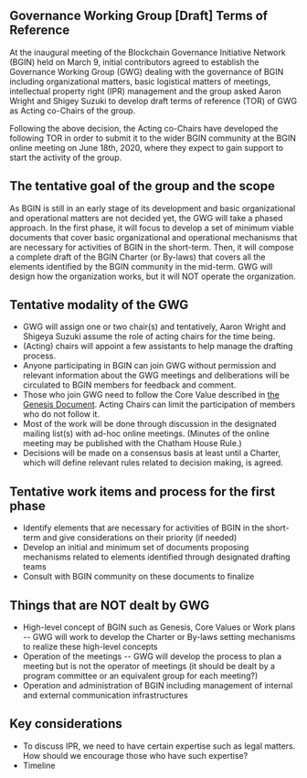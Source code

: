Governance Working Group [Draft] Terms of Reference
---------------------------------------------------

At the inaugural meeting of the Blockchain Governance Initiative Network (BGIN) held on March 9, initial contributors agreed to establish the Governance Working Group (GWG) dealing with the governance of BGIN including organizational matters, basic logistical matters of meetings, intellectual property right (IPR) management and the group asked Aaron Wright and Shigey Suzuki to develop draft terms of reference (TOR) of GWG as Acting co-Chairs of the group. 

Following the above decision, the Acting co-Chairs have developed the following TOR in order to submit it to the wider BGIN community at the BGIN online meeting on June 18th, 2020, where they expect to gain support to start the activity of the group.
 
The tentative goal of the group and the scope
---------------------------------------------

As BGIN is still in an early stage of its development and basic organizational and operational matters are not decided yet, the GWG will take a phased approach. In the first phase, it will focus to develop a set of minimum viable documents that cover basic organizational and operational mechanisms that are necessary for activities of BGIN in the short-term. Then, it will compose a complete draft of the BGIN Charter (or By-laws) that covers all the elements identified by the BGIN community in the mid-term. GWG will design how the organization works, but it will NOT operate the organization.
 
Tentative modality of the GWG
-----------------------------
- GWG will assign one or two chair(s) and tentatively, Aaron Wright and Shigeya Suzuki assume the role of acting chairs for the time being.
- (Acting) chairs will appoint a few assistants to help manage the drafting process. 
- Anyone participating in BGIN can join GWG without permission and relevant information about the GWG meetings and deliberations will be circulated to BGIN members for feedback and comment.
- Those who join GWG need to follow the Core Value described in [the Genesis Document](https://github.com/bgin-global/genesis-documents/blob/master/Genesis.md). Acting Chairs can limit the participation of members who do not follow it.
- Most of the work will be done through discussion in the designated mailing list(s) with ad-hoc online meetings. (Minutes of the online meeting may be published with the Chatham House Rule.)
- Decisions will be made on a consensus basis at least until a Charter, which will define relevant rules related to decision making, is agreed.
 
Tentative work items and process for the first phase
----------------------------------------------------
- Identify elements that are necessary for activities of BGIN in the short-term and give considerations on their priority (if needed)
- Develop an initial and minimum set of documents proposing mechanisms related to elements identified through designated drafting teams 
- Consult with BGIN community on these documents to finalize


Things that are NOT dealt by GWG
--------------------------------
- High-level concept of BGIN such as Genesis, Core Values or Work plans  -- GWG will work to develop the Charter or By-laws setting mechanisms to realize these high-level concepts
- Operation of the meetings -- GWG will develop the process to plan a meeting but is not the operator of meetings (it should be dealt by a program committee or an equivalent group for each meeting?)
- Operation and administration of BGIN including management of internal and external communication infrastructures

Key considerations
------------------
- To discuss IPR, we need to have certain expertise such as legal matters. How should we encourage those who have such expertise?
- Timeline
